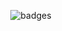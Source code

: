 <p align="center">
  <picture>
    <source media="(prefers-color-scheme: dark)" srcset="https://github.com/user-attachments/assets/328cbdaa-3df2-4d46-ba6a-47e01dafd973" />
    <source media="(prefers-color-scheme: light)" srcset="https://github.com/user-attachments/assets/6f9e3076-873b-4de3-a680-8b878706b255" />
    <img alt="badges" src="https://github.com/user-attachments/assets/328cbdaa-3df2-4d46-ba6a-47e01dafd973" />
  </picture>
</p>
